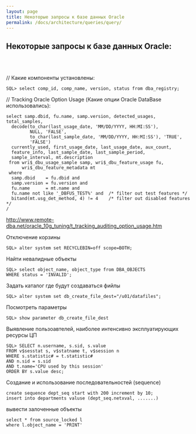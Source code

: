 ```yaml
---
layout: page
title: Некоторые запросы к базе данных Oracle
permalink: /docs/architecture/queries/query/
---
```



<h2>Некоторые запросы к базе данных Oracle: </h2>

<br/><br/>


// Какие компоненты установлены:

    SQL> select comp_id, comp_name, version, status from dba_registry;


// Tracking Oracle Option Usage (Какие опции Oracle DataBase использовались):

    select samp.dbid, fu.name, samp.version, detected_usages, total_samples,
      decode(to_char(last_usage_date, 'MM/DD/YYYY, HH:MI:SS'),
             NULL, 'FALSE',
             to_char(last_sample_date, 'MM/DD/YYYY, HH:MI:SS'), 'TRUE',
             'FALSE')
      currently_used, first_usage_date, last_usage_date, aux_count,
      feature_info, last_sample_date, last_sample_period,
      sample_interval, mt.description
     from wri$_dbu_usage_sample samp, wri$_dbu_feature_usage fu,
          wri$_dbu_feature_metadata mt
     where
      samp.dbid    = fu.dbid and
      samp.version = fu.version and
      fu.name      = mt.name and
      fu.name not like '_DBFUS_TEST%' and  /* filter out test features */
      bitand(mt.usg_det_method, 4) != 4    /* filter out disabled features */
    /

http://www.remote-dba.net/oracle_10g_tuning/t_tracking_auditing_option_usage.htm




Отключение корзины

    SQL> alter system set RECYCLEBIN=off scope=BOTH;


Найти невалидные объекты

    SQL> select object_name, object_type from DBA_OBJECTS
    WHERE status = 'INVALID';


Задать каталог где будут создаваться фийлы

    SQL> alter system set db_create_file_dest="/u01/datafiles";  

Посмотреть параметры

    SQL> show parameter db_create_file_dest


Выявление пользоавтелей, наиболее интенсивно эксплуатирующих ресурсы ЦП

    SQL> SELECT n.username, s.sid, s.value
    FROM v$sesstat s, v$statname t, v$session n
    WHERE s.statistic# = t.statistic#
    AND n.sid = s.sid
    AND t.name='CPU used by this session'
    ORDER BY s.value desc;


Создание и использование последовательностей (sequence)

    create sequence dept_seq start with 200 increment by 10;
    insert into departments valuse (dept_seq.netxval, .......)

вывести залоченные объекты

    select * from source_locked l
    where l.object_name = 'PRINT'


<!--

//
select sa.sql_text,ss.username
from v$session ss, v$sqlarea sa
where sa.hash_value = ss.prev_hash_value;




/*
This script produces a summary of all blocking locks in the database:
blocking and waiting session summary, locked objects, and lock details
for all blocking locks in the database

Submitted by:
Last edited by: Evgeny Agafonov, 03/12/2008
*/

select
  to_char(bs.username||' ('||bs.sid||', '||bs.serial#||')') as "Blocking User (SID, Serial#)",
  to_char(ws.username||' ('||ws.sid||', '||ws.serial#||')') as "Waiting User (SID, Serial#)",
  to_char(bs.osuser||', '||bs.module||', '||bs.process) as "Blocking OS User, Program, PID",
  to_char(ws.osuser||', '||ws.module||', '||ws.process) as "Waiting OS User, Program, PID",
  bo.object_name, bo.object_type,
  decode(wl.type,
    'TX', 'Transaction',
    'TM', 'DML',
    'UL', 'User Defined',
    'System') as "LOCK_TYPE",
  decode(bl.lmode,
    0, 'None',
    1, 'Null',
    2, 'Row Shared',
    3, 'Row Exclusive',
    4, 'Share',
    5, 'Share Row Excl',
    6, 'Exclusive') as "LOCKED_MODE",
  decode(wl.request,
    0, 'None',
    1, 'Null',
    2, 'Row Shared',
    3, 'Row Exclusive',
    4, 'Share',
    5, 'Share Row Excl',
    6, 'Exclusive') as "REQUESTED_MODE"
from v$lock bl, v$session bs, v$lock wl, v$session ws,
  v$locked_object blo, dba_objects bo
where bl.sid=bs.sid and bl.sid = blo.session_id and blo.object_id = bo.object_id
  and wl.sid=ws.sid and bl.block = 1 and wl.request > 0
  and wl.id1 = bl.id1 and wl.id2 = bl.id2
order by "Blocking User (SID, Serial#)", "Waiting User (SID, Serial#)";


-->
